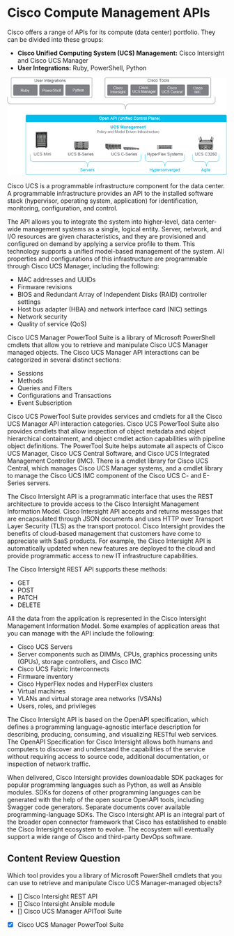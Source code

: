 
# Cisco Compute Management APIs

Cisco offers a range of APIs for its compute (data center) portfolio. They can be divided into these groups:

- **Cisco Unified Computing System (UCS) Management:** Cisco Intersight and Cisco UCS Manager
- **User Integrations:** Ruby, PowerShell, Python

![alt text](/DevNet/DEVASC_200-901/Images/image-2330.png)

Cisco UCS is a programmable infrastructure component for the data center. A programmable infrastructure provides an API to the installed software stack (hypervisor, operating system, application) for identification, monitoring, configuration, and control.

The API allows you to integrate the system into higher-level, data center-wide management systems as a single, logical entity. Server, network, and I/O resources are given characteristics, and they are provisioned and configured on demand by applying a service profile to them. This technology supports a unified model-based management of the system. All properties and configurations of this infrastructure are programmable through Cisco UCS Manager, including the following:

- MAC addresses and UUIDs
- Firmware revisions
- BIOS and Redundant Array of Independent Disks (RAID) controller settings
- Host bus adapter (HBA) and network interface card (NIC) settings
- Network security
- Quality of service (QoS)

Cisco UCS Manager PowerTool Suite is a library of Microsoft PowerShell cmdlets that allow you to retrieve and manipulate Cisco UCS Manager managed objects. The Cisco UCS Manager API interactions can be categorized in several distinct sections:

- Sessions
- Methods
- Queries and Filters
- Configurations and Transactions
- Event Subscription

Cisco UCS PowerTool Suite provides services and cmdlets for all the Cisco UCS Manager API interaction categories. Cisco UCS PowerTool Suite also provides cmdlets that allow inspection of object metadata and object hierarchical containment, and object cmdlet action capabilities with pipeline object definitions. The PowerTool Suite helps automate all aspects of Cisco UCS Manager, Cisco UCS Central Software, and Cisco UCS Integrated Management Controller (IMC). There is a cmdlet library for Cisco UCS Central, which manages Cisco UCS Manager systems, and a cmdlet library to manage the Cisco UCS IMC component of the Cisco UCS C- and E-Series servers.

The Cisco Intersight API is a programmatic interface that uses the REST architecture to provide access to the Cisco Intersight Management Information Model. Cisco Intersight API accepts and returns messages that are encapsulated through JSON documents and uses HTTP over Transport Layer Security (TLS) as the transport protocol. Cisco Intersight provides the benefits of cloud-based management that customers have come to appreciate with SaaS products. For example, the Cisco Intersight API is automatically updated when new features are deployed to the cloud and provide programmatic access to new IT infrastructure capabilities.

The Cisco Intersight REST API supports these methods:

- GET
- POST
- PATCH
- DELETE

All the data from the application is represented in the Cisco Intersight Management Information Model. Some examples of application areas that you can manage with the API include the following:

- Cisco UCS Servers
- Server components such as DIMMs, CPUs, graphics processing units (GPUs), storage controllers, and Cisco IMC
- Cisco UCS Fabric Interconnects
- Firmware inventory
- Cisco HyperFlex nodes and HyperFlex clusters
- Virtual machines
- VLANs and virtual storage area networks (VSANs)
- Users, roles, and privileges

The Cisco Intersight API is based on the OpenAPI specification, which defines a programming language-agnostic interface description for describing, producing, consuming, and visualizing RESTful web services. The OpenAPI Specification for Cisco Intersight allows both humans and computers to discover and understand the capabilities of the service without requiring access to source code, additional documentation, or inspection of network traffic.

When delivered, Cisco Intersight provides downloadable SDK packages for popular programming languages such as Python, as well as Ansible modules. SDKs for dozens of other programming languages can be generated with the help of the open source OpenAPI tools, including Swagger code generators. Separate documents cover available programming-language SDKs. The Cisco Intersight API is an integral part of the broader open connector framework that Cisco has established to enable the Cisco Intersight ecosystem to evolve. The ecosystem will eventually support a wide range of Cisco and third-party DevOps software.

## Content Review Question

Which tool provides you a library of Microsoft PowerShell cmdlets that you can use to retrieve and manipulate Cisco UCS Manager-managed objects?

- [] Cisco Intersight REST API
- [] Cisco Intersight Ansible module
- [] Cisco UCS Manager APITool Suite
- [x] Cisco UCS Manager PowerTool Suite
